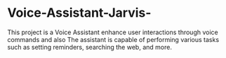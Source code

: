 # Voice-Assistant-Jarvis-
This project is a Voice Assistant enhance user interactions through voice commands and also The assistant is capable of performing various tasks such as setting reminders, searching the web, and more.
